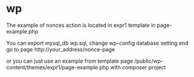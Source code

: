 # wp
The example of nonces action is located in expr1 template in page-example.php

You can export mysql_db wp.sql, change wp-config database setting end go to page http://your_address/nonce-page

or you can just use an example from template page /public/wp-content/themes/expr1/page-example.php with composer project
